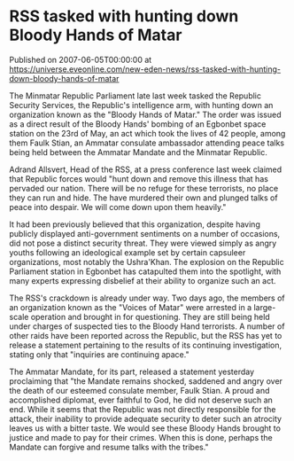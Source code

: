 # RSS tasked with hunting down Bloody Hands of Matar
Published on 2007-06-05T00:00:00 at https://universe.eveonline.com/new-eden-news/rss-tasked-with-hunting-down-bloody-hands-of-matar

The Minmatar Republic Parliament late last week tasked the Republic Security Services, the Republic's intelligence arm, with hunting down an organization known as the "Bloody Hands of Matar." The order was issued as a direct result of the Bloody Hands' bombing of an Egbonbet space station on the 23rd of May, an act which took the lives of 42 people, among them Faulk Stian, an Ammatar consulate ambassador attending peace talks being held between the Ammatar Mandate and the Minmatar Republic.   
  
Adrand Allsvert, Head of the RSS, at a press conference last week claimed that Republic forces would "hunt down and remove this illness that has pervaded our nation. There will be no refuge for these terrorists, no place they can run and hide. The have murdered their own and plunged talks of peace into despair. We will come down upon them heavily."   
  
It had been previously believed that this organization, despite having publicly displayed anti-government sentiments on a number of occasions, did not pose a distinct security threat. They were viewed simply as angry youths following an ideological example set by certain capsuleer organizations, most notably the Ushra'Khan. The explosion on the Republic Parliament station in Egbonbet has catapulted them into the spotlight, with many experts expressing disbelief at their ability to organize such an act.   
  
The RSS's crackdown is already under way. Two days ago, the members of an organization known as the "Voices of Matar" were arrested in a large-scale operation and brought in for questioning. They are still being held under charges of suspected ties to the Bloody Hand terrorists. A number of other raids have been reported across the Republic, but the RSS has yet to release a statement pertaining to the results of its continuing investigation, stating only that "inquiries are continuing apace."   
  
The Ammatar Mandate, for its part, released a statement yesterday proclaiming that "the Mandate remains shocked, saddened and angry over the death of our esteemed consulate member, Faulk Stian. A proud and accomplished diplomat, ever faithful to God, he did not deserve such an end. While it seems that the Republic was not directly responsible for the attack, their inability to provide adequate security to deter such an atrocity leaves us with a bitter taste. We would see these Bloody Hands brought to justice and made to pay for their crimes. When this is done, perhaps the Mandate can forgive and resume talks with the tribes."
